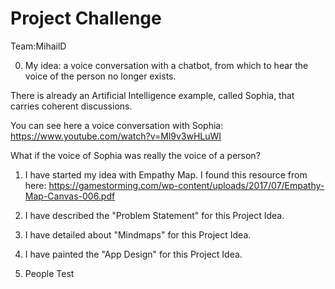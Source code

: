# Project Challenge

Team:MihailD

0.  My idea: a voice conversation with a chatbot, from which to hear the voice of the person no longer exists.

There is already an Artificial Intelligence example, called Sophia, that carries coherent discussions.

You can see here a voice conversation with Sophia: https://www.youtube.com/watch?v=Ml9v3wHLuWI

What if the voice of Sophia was really the voice of a person?

1. I have started my idea with Empathy Map.
   I found this resource from here:
https://gamestorming.com/wp-content/uploads/2017/07/Empathy-Map-Canvas-006.pdf

2. I have described the "Problem Statement" for this Project Idea.

3. I have detailed about "Mindmaps" for this Project Idea.

4. I have painted the "App Design" for this Project Idea.

5. People Test